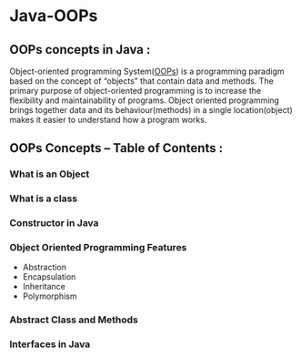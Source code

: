 # Java-OOPs

## OOPs concepts in Java :
Object-oriented programming System([OOPs](https://beginnersbook.com/2013/04/oops-concepts/)) is a programming paradigm based on the concept of “objects” that contain data and methods. The primary purpose of object-oriented programming is to increase the flexibility and maintainability of programs. Object oriented programming brings together data and its behaviour(methods) in a single location(object) makes it easier to understand how a program works.

## OOPs Concepts – Table of Contents :

### What is an Object
### What is a class
### Constructor in Java
### Object Oriented Programming Features
  -  Abstraction
  -  Encapsulation
  -  Inheritance
  -  Polymorphism
### Abstract Class and Methods
### Interfaces in Java
